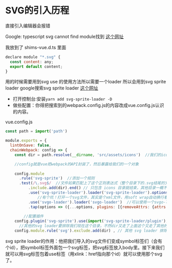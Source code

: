 

# SVG的引入历程

直接引入编辑器会报错

Google: typescript svg cannot find module找到 [这个网址](https://stackoverflow.com/questions/44717164/unable-to-import-svg-files-in-typescript)

我放到了 shims-vue.d.ts 里面

```javascript
declare module "*.svg" {
  const content: any;
  export default content;
}
```

用的时候需要用到svg use 的使用方法所以需要一个loader 所以会用到svg sprite loader
google搜索svg sprite loader [这个网址](https://github.com/JetBrains/svg-sprite-loader)

- 打开控制台:安装`yarn add svg-sprite-loader -D`
- 做些配置：你得把搜索到的webpack.config.js的内容改成vue.config.js认识的内容。

vue.config.js

```javascript
const path = import('path')

module.exports = {
  lintOnSave: false,
  chainWebpack: config => {
    const dir = path.resolve(__dirname, 'src/assets/icons')  //我们的icons全处于这个目录

    //config就是vue把webpack的API封装了，然后暴露给我们的一个对象
    
    config.module  
      .rule('svg-sprite')  //添加一个规则
      .test(/\.svg$/  //文件如果匹配上了这个正则表达式（整个目录下的.svg结尾的文件）就用这个规则
          .include.add(dir).end() // 只包含 icons 目录就结束，其他目录一概不走这个规则（也就是icons目录的.svg文件）
          .use('svg-sprite-loader').loader('svg-sprite-loader').options({extract: false}).end(),  //使用哪些loader
              //有个坑！打开一个svg文件，其实是个xml文件，用soft wrap自动换行看得更清楚。在<path>标签里添加fill=某种color，那这个icon svg 就会变色！相当于这个svg默认就带颜色了，会覆盖我们自己给他的颜色！那我们不想要我们的svg自带颜色（因为我们改不了），我们也不可能一个个svg都去删掉他们的fill，万一有一百个svg呢！
          .use('svgo-loader').loader('svgo-loader')  //可以使用一个svgo-loader，记得安装（yarn add --dev svgo-loader）！
          .tap(options => ({...options, plugins: [{removeAttrs: {attrs: 'fill'}}]})).end() //添加了一个选项,删除fill属性
        
        //配置插件
    config.plugin('svg-sprite').use(import('svg-sprite-loader/plugin'), [{plainSprite: true}]),
      //其他的svg loader要排除我们现在这个目录，不然dir又走了上面这个又走了其他的
    config.module.rule('svg').exclude.add(dir) , // 其他 svg loader 排除 icons 目录
```

svg sprite loader的作用：他把我们导入的svg文件们变成symbol标签们（会有个id），把symbol标签外面包一个svg标签，把svg标签放入body里。接下来我们就可以用svg标签包着use标签（用xlink：href指向那个id）就可以使用那个svg了。

